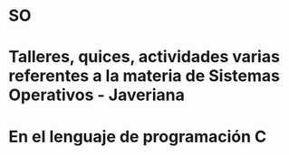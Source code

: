 # SO
# Talleres, quices, actividades varias referentes a la materia de Sistemas Operativos - Javeriana
# En el lenguaje de programación C

